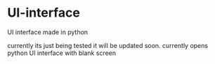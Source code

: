 # UI-interface
UI interface made in python

currently its just being tested it will be updated soon.
currently opens python UI interface with blank screen
